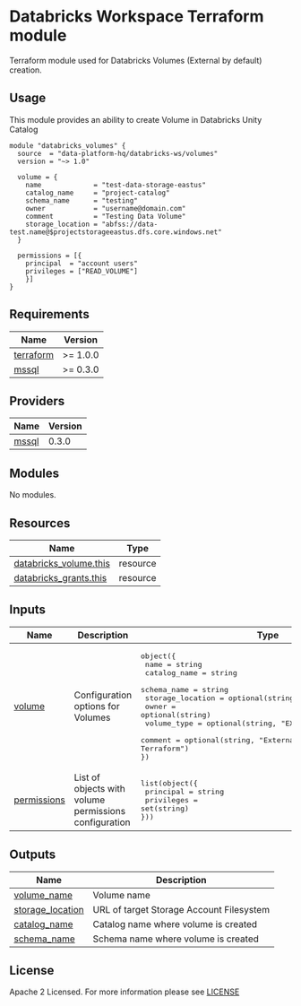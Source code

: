 # Databricks Workspace Terraform module
Terraform module used for Databricks Volumes (External by default) creation.

## Usage
This module provides an ability to create Volume in Databricks Unity Catalog

```hcl
module "databricks_volumes" {
  source  = "data-platform-hq/databricks-ws/volumes"
  version = "~> 1.0" 

  volume = {
    name             = "test-data-storage-eastus"
    catalog_name     = "project-catalog"
    schema_name      = "testing"
    owner            = "username@domain.com"
    comment          = "Testing Data Volume"
    storage_location = "abfss://data-test.name@$projectstorageeastus.dfs.core.windows.net"
  }
  
  permissions = [{
    principal  = "account users"
    privileges = ["READ_VOLUME"]
    }]
}
```
<!-- BEGIN_TF_DOCS -->
## Requirements

| Name                                                                      | Version  |
|---------------------------------------------------------------------------|----------|
| <a name="requirement_terraform"></a> [terraform](#requirement\_terraform) | >= 1.0.0 |
| <a name="requirement_mssql"></a> [mssql](#requirement\_mssql)             | >= 0.3.0 |

## Providers

| Name                                                    | Version |
|---------------------------------------------------------|---------|
| <a name="provider_mssql"></a> [mssql](#provider\_mssql) | 0.3.0   |

## Modules

No modules.

## Resources

| Name                                                                                                                 | Type     |
|----------------------------------------------------------------------------------------------------------------------| -------- |
| [databricks_volume.this](https://registry.terraform.io/providers/databricks/databricks/latest/docs/resources/volume) | resource |
| [databricks_grants.this](https://registry.terraform.io/providers/databricks/databricks/latest/docs/resources/grants) | resource |

## Inputs

| Name                                                      | Description                                | Type                                                                                                                                                                                                                                                                                                                                                     | Default | Required |
|-----------------------------------------------------------|--------------------------------------------|----------------------------------------------------------------------------------------------------------------------------------------------------------------------------------------------------------------------------------------------------------------------------------------------------------------------------------------------------------|---------|:--------:|
| <a name="input_volume"></a> [volume](#input\_volume)      | Configuration options for Volumes | <pre>object({<br>  name             = string<br>  catalog_name     = string<br>  schema_name      = string<br>  storage_location = optional(string)<br>  owner            = optional(string)<br>  volume_type      = optional(string, "EXTERNAL")<br>  comment          = optional(string, "External volume provisioned by Terraform")<br>})</pre> | n/a     |   yes    |
| <a name="input_permissions"></a> [permissions](#input\_permissions) | List of objects with volume permissions configuration | <pre>list(object({<br>  principal  = string<br>  privileges = set(string)<br>}))                                                                                                                                                                                                                                                                         | []      |    no    |



## Outputs

| Name                                                                                   | Description                                          |
|----------------------------------------------------------------------------------------| ---------------------------------------------------- |
| <a name="output_volume_name"></a> [volume\_name](#output\_volume\_name)                | Volume name                              |
| <a name="output_storage_location"></a> [storage\_location](#output\_storage\_location) | URL of target Storage Account Filesystem                              |
| <a name="output_catalog_name"></a> [catalog\_name](#output\_catalog\_name)             | Catalog name where volume is created                              |
| <a name="output_schema_name"></a> [schema\_name](#output\_schema\_name)                | Schema name where volume is created                              |
<!-- END_TF_DOCS -->

## License

Apache 2 Licensed. For more information please see [LICENSE](https://github.com/data-platform-hq/terraform-databricks-external-volumes/blob/main/LICENSE)
